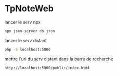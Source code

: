 # TpNoteWeb

lancer le serv npx
    
```bash
npx json-server db.json
```

lancer le serv distant

```bash
php -S localhost:5000
```

mettre l'url du serv distant dans la barre de recherche

```bash
http://localhost:5000/public/index.html
```